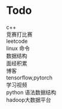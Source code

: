 # Todo  
c++  
竞赛打比赛  
leetcode  
linux 命令  
数据结构  
面经积累  
博客  
tensorflow,pytorch  
学习视频  
python 语法数据结构  
hadoop大数据平台  
